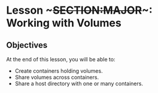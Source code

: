 <!SLIDE>
# Lesson ~~~SECTION:MAJOR~~~: Working with Volumes
## Objectives

At the end of this lesson, you will be able to:

* Create containers holding volumes.
* Share volumes across containers.
* Share a host directory with one or many containers.
